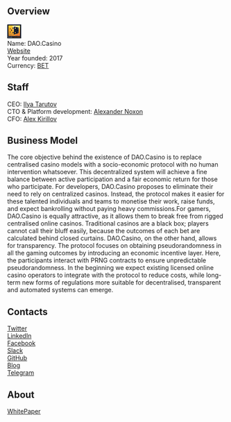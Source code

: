 ## Overview
![logo](../projects/logo/dao_casino.png)  
Name: DAO.Casino  
[Website](https://dao.casino/)  
Year founded: 2017  
Currency: [BET](https://coinmarketcap.com/assets/dao-casino/)  
## Staff
CEO: [Ilya Tarutov](../people/ilya_tarutov.md)  
CTO & Platform development: [Alexander Noxon](../people/alexander_noxon.md)  
CFO: [Alex Kirillov](../people/alex_kirillov.md)  
## Business Model
The core objective behind the existence of DAO.Casino is to replace centralised casino models with a socio-economic protocol with no human intervention whatsoever. This decentralized system will achieve a fine balance between active participation and a fair economic return for those who participate. For developers, DAO.Casino proposes to eliminate their need to rely on centralized casinos. Instead, the protocol makes it easier for these talented individuals and teams to monetise their work, raise funds, and expect bankrolling without paying heavy commissions.For gamers, DAO.Casino is equally attractive, as it allows them to break free from rigged centralised online casinos. Traditional casinos are a black box; players cannot call their bluff easily, because the outcomes of each bet are calculated behind closed curtains. DAO.Casino, on the other hand, allows for transparency. The protocol focuses on obtaining pseudorandomness in all the gaming outcomes by introducing an economic incentive layer. Here, the participants interact with PRNG contracts to ensure unpredictable pseudorandomness. In the beginning we expect existing licensed online casino operators to integrate with the protocol to reduce costs, while long-term new forms of regulations more suitable for decentralised, transparent and automated systems can emerge.
## Contacts  
[Twitter](https://twitter.com/daocasino)  
[LinkedIn](https://www.linkedin.com/company/17953958/)  
[Facebook](https://www.facebook.com/Dao.casino)  
[Slack](https://dao.casino/slack-invite.html)  
[GitHub](https://github.com/daocasino)  
[Blog](https://medium.com/@dao.casino)  
[Telegram](https://t.me/daocasino)
## About  
[WhitePaper](https://github.com/DaoCasino/Whitepaper/blob/master/DAO.Casino%20WP.md) 
